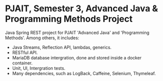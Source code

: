 # PJAIT, Semester 3, Advanced Java & Programming Methods Project
Java Spring REST project for PJAIT 'Advanced Java' and 'Programming Methods'. Among others, it includes:
- Java Streams, Reflection API, lambdas, generics.
- RESTful API.
- MariaDB database intergration, done and stored inside a docker container.
- Unit, UI, Intergration tests.
- Many dependencies, such as LogBack, Caffeine, Selenium, Thymeleaf.
